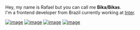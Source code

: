 Hey, my name is Rafael but you can call me **Bika/Bikas**.  
I'm a frontend developer from Brazil currently working at [Inter](https://www.bancointer.com.br/).

[![image](https://img.shields.io/static/v1?label=&message=rbika.com&color=4c5663&style=flat-square&logo=vercel&logoColor=white)](https://rbika.com)
[![image](https://img.shields.io/static/v1?label=&message=Email&color=4c5663&style=flat-square&logo=gmail&logoColor=white)](mailto:rbikadev@gmail.com)
[![image](https://img.shields.io/static/v1?label=&message=Twitter&color=4c5663&style=flat-square&logo=twitter&logoColor=white)](https://twitter.com/rbika)
[![image](https://img.shields.io/static/v1?label=&message=Linkedin&color=4c5663&style=flat-square&logo=linkedin)](https://www.linkedin.com/in/rbika/)
